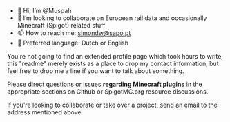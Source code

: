 - 👋 Hi, I’m @Muspah
- 💞️ I’m looking to collaborate on European rail data and occasionally Minecraft (Spigot) related stuff
- 📫 How to reach me: simondw@sapo.pt
- 👀 Preferred language: Dutch or English

You're not going to find an extended profile page which took hours to write, this "readme" merely exists as a place to drop my contact information, 
but feel free to drop me a line if you want to talk about something. 

Please direct questions or issues **regarding Minecraft plugins** in the appropriate sections on Github or SpigotMC.org resource discussions. 

If you're looking to collaborate or take over a project, send an email to the address mentioned above.
